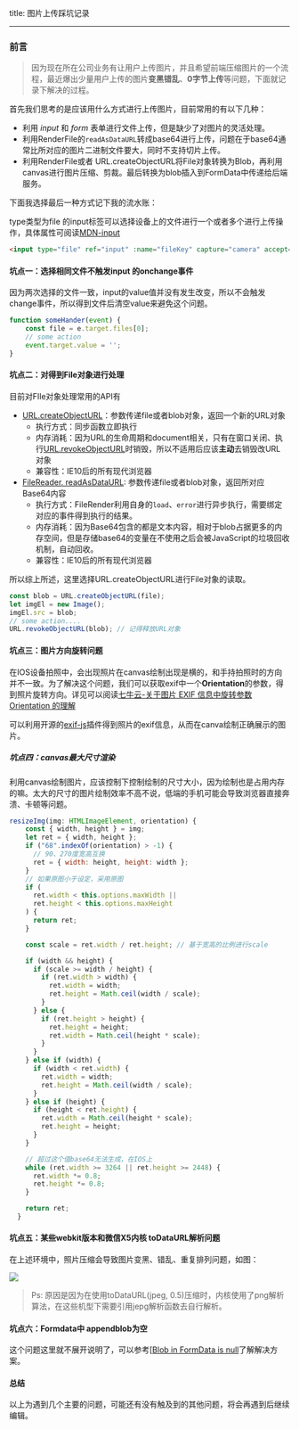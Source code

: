 title: 图片上传踩坑记录

---

### 前言

> 因为现在所在公司业务有让用户上传图片，并且希望前端压缩图片的一个流程，最近爆出少量用户上传的图片**变黑错乱**、**0字节上传**等问题，下面就记录下解决的过程。

首先我们思考的是应该用什么方式进行上传图片，目前常用的有以下几种：

- 利用  *input* 和 *form* 表单进行文件上传，但是缺少了对图片的灵活处理。
- 利用RenderFile的`readAsDataURL`转成base64进行上传，问题在于base64通常比所对应的图片二进制文件要大，同时不支持切片上传。
- 利用RenderFile或者 URL.createObjectURL将File对象转换为Blob，再利用canvas进行图片压缩、剪裁。最后转换为blob插入到FormData中传递给后端服务。



下面我选择最后一种方式记下我的流水账：



type类型为file 的input标签可以选择设备上的文件进行一个或者多个进行上传操作，具体属性可阅读[MDN-input](https://developer.mozilla.org/zh-CN/docs/Web/HTML/Element/Input/file)

```html
<input type="file" ref="input" :name="fileKey" capture="camera" accept="image/*" class="needsclick" @change="someHander" />

```



#### 坑点一：选择相同文件不触发input 的onchange事件

因为两次选择的文件一致，input的value值并没有发生改变，所以不会触发change事件，所以得到文件后清空value来避免这个问题。

```javascript
function someHander(event) {
    const file = e.target.files[0];
    // some action
    event.target.value = '';
}
```



#### 坑点二：对得到File对象进行处理

目前对FIle对象处理常用的API有

- [URL.createObjectURL](https://developer.mozilla.org/zh-CN/docs/Web/API/URL/createObjectURL)：参数传递file或者blob对象，返回一个新的URL对象
  - 执行方式：同步函数立即执行
  - 内存消耗：因为URL的生命周期和document相关，只有在窗口关闭、执行[URL.revokeObjectURL](https://developer.mozilla.org/zh-CN/docs/Web/API/URL/revokeObjectURL)时销毁，所以不适用后应该**主动**去销毁改URL 对象
  - 兼容性：IE10后的所有现代浏览器
- [FileReader. readAsDataURL](https://developer.mozilla.org/en-US/docs/Web/API/FileReader/readAsDataURL): 参数传递file或者blob对象，返回所对应Base64内容
  - 执行方式：FileRender利用自身的`load`、`error`进行异步执行，需要绑定对应的事件得到执行的结果。
  - 内存消耗：因为Base64包含的都是文本内容，相对于blob占据更多的内存空间，但是存储base64的变量在不使用之后会被JavaScript的垃圾回收机制，自动回收。
  - 兼容性：IE10后的所有现代浏览器

所以综上所述，这里选择URL.createObjectURL进行File对象的读取。

```javascript
const blob = URL.createObjectURL(file);
let imgEl = new Image();
imgEl.src = blob;
// some action....
URL.revokeObjectURL(blob); // 记得释放URL对象
```



#### 坑点三：图片方向旋转问题

在IOS设备拍照中，会出现照片在canvas绘制出现是横的，和手持拍照时的方向并不一致。为了解决这个问题，我们可以获取exif中一个**Orientation**的参数，得到照片旋转方向。详见可以阅读[七牛云-关于图片 EXIF 信息中旋转参数 Orientation 的理解](https://developer.qiniu.com/dora/kb/1560/information-about-photo-exif-rotation-parameters-in-the-understanding-of-orientation)

可以利用开源的[exif-js](https://github.com/exif-js/exif-js)插件得到照片的exif信息，从而在canva绘制正确展示的图片。



##### 坑点四：canvas最大尺寸渲染

利用canvas绘制图片，应该控制下控制绘制的尺寸大小，因为绘制也是占用内存的嘛。太大的尺寸的图片绘制效率不高不说，低端的手机可能会导致浏览器直接奔溃、卡顿等问题。

```javascript
resizeImg(img: HTMLImageElement, orientation) {
    const { width, height } = img;
    let ret = { width, height };
    if ("68".indexOf(orientation) > -1) {
      // 90、270度宽高互换
      ret = { width: height, height: width };
    }
    // 如果原图小于设定，采用原图
    if (
      ret.width < this.options.maxWidth ||
      ret.height < this.options.maxHeight
    ) {
      return ret;
    }

    const scale = ret.width / ret.height; // 基于宽高的比例进行scale

    if (width && height) {
      if (scale >= width / height) {
        if (ret.width > width) {
          ret.width = width;
          ret.height = Math.ceil(width / scale);
        }
      } else {
        if (ret.height > height) {
          ret.height = height;
          ret.width = Math.ceil(height * scale);
        }
      }
    } else if (width) {
      if (width < ret.width) {
        ret.width = width;
        ret.height = Math.ceil(width / scale);
      }
    } else if (height) {
      if (height < ret.height) {
        ret.width = Math.ceil(height * scale);
        ret.height = height;
      }
    }

    // 超过这个值base64无法生成，在IOS上
    while (ret.width >= 3264 || ret.height >= 2448) {
      ret.width *= 0.8;
      ret.height *= 0.8;
    }

    return ret;
  }

```



#### 坑点五：某些webkit版本和微信X5内核 **toDataURL**解析问题

在上述环境中，照片压缩会导致图片变黑、错乱、重复排列问题，如图：

![](https://www.ifajiao.com/assets/2019-01-06/upload-error.jpg)

> Ps: 原因是因为在使用toDataURL(jpeg, 0.5)压缩时，内核使用了png解析算法，在这些机型下需要引用jepg解析函数去自行解析。



#### 坑点六：Formdata中 appendblob为空

这个问题这里就不展开说明了，可以参考[[Blob in FormData is null](https://stackoverflow.com/questions/41398692/blob-in-formdata-is-null)了解解决方案。



#### 总结

以上为遇到几个主要的问题，可能还有没有触及到的其他问题，将会再遇到后继续编辑。

